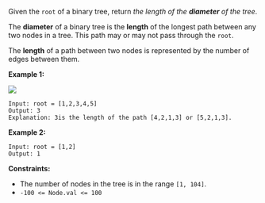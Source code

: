 Given the `root` of a binary tree, return _the length of the **diameter** of
the tree_.

The **diameter** of a binary tree is the **length** of the longest path
between any two nodes in a tree. This path may or may not pass through the
`root`.

The **length** of a path between two nodes is represented by the number of
edges between them.



**Example 1:**

![](https://assets.leetcode.com/uploads/2021/03/06/diamtree.jpg)

    
    
    Input: root = [1,2,3,4,5]
    Output: 3
    Explanation: 3is the length of the path [4,2,1,3] or [5,2,1,3].
    

**Example 2:**

    
    
    Input: root = [1,2]
    Output: 1
    



**Constraints:**

  * The number of nodes in the tree is in the range `[1, 104]`.
  * `-100 <= Node.val <= 100`

